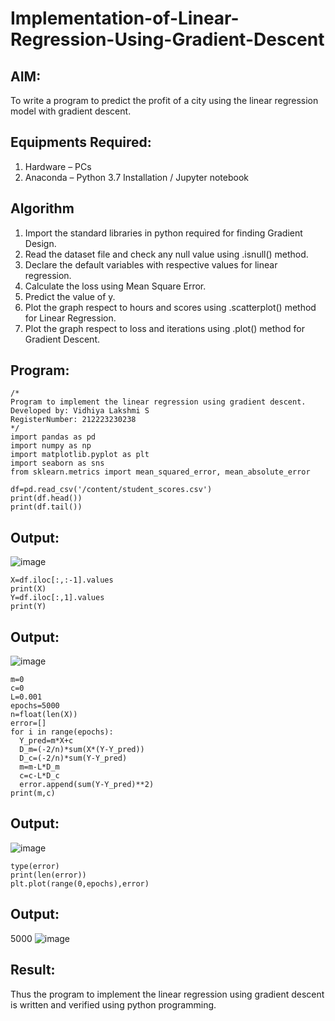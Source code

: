 # Implementation-of-Linear-Regression-Using-Gradient-Descent

## AIM:

To write a program to predict the profit of a city using the linear regression model with gradient descent.

## Equipments Required:

1. Hardware – PCs
2. Anaconda – Python 3.7 Installation / Jupyter notebook

## Algorithm

1. Import the standard libraries in python required for finding Gradient Design.
2. Read the dataset file and check any null value using .isnull() method. 
3. Declare the default variables with respective values for linear regression.
4. Calculate the loss using Mean Square Error.
5. Predict the value of y.
6. Plot the graph respect to hours and scores using .scatterplot() method for Linear Regression.
7. Plot the graph respect to loss and iterations using .plot() method for Gradient Descent.


## Program:

```
/*
Program to implement the linear regression using gradient descent.
Developed by: Vidhiya Lakshmi S
RegisterNumber: 212223230238 
*/
import pandas as pd
import numpy as np
import matplotlib.pyplot as plt
import seaborn as sns
from sklearn.metrics import mean_squared_error, mean_absolute_error
```
```
df=pd.read_csv('/content/student_scores.csv')
print(df.head())
print(df.tail())
```

## Output:

![image](https://github.com/user-attachments/assets/132ed7d6-78fc-4ca8-9b7b-abd3a803e6c5)

```
X=df.iloc[:,:-1].values
print(X)
Y=df.iloc[:,1].values
print(Y)

```

## Output:
![image](https://github.com/user-attachments/assets/aac7cbe8-fcca-46ff-b24c-ffa36df669f2)

```
m=0
c=0
L=0.001
epochs=5000
n=float(len(X))
error=[]
for i in range(epochs):
  Y_pred=m*X+c
  D_m=(-2/n)*sum(X*(Y-Y_pred))
  D_c=(-2/n)*sum(Y-Y_pred)
  m=m-L*D_m
  c=c-L*D_c
  error.append(sum(Y-Y_pred)**2)
print(m,c)
```

## Output:
![image](https://github.com/user-attachments/assets/7d68bacd-addd-4d07-83e6-988bf5a8e040)

```
type(error)
print(len(error))
plt.plot(range(0,epochs),error)

```
## Output:

5000
![image](https://github.com/user-attachments/assets/852b0f87-ee71-4d53-84dc-b3a39fec3b58)

## Result:
Thus the program to implement the linear regression using gradient descent is written and verified using python programming.
